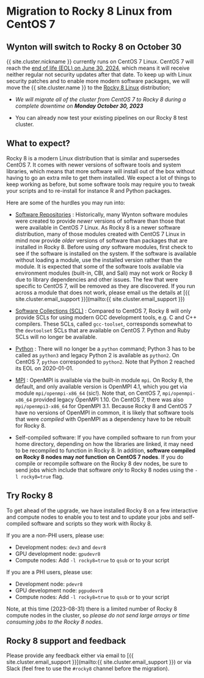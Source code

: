 # Migration to Rocky 8 Linux from CentOS 7

## Wynton will switch to Rocky 8 on October 30

{{ site.cluster.nickname }} currently runs on CentOS 7 Linux. CentOS 7
will reach the [end of life (EOL) on June 30, 2024], which means it will
receive neither regular not security updates after that date.  To keep
up with Linux security patches and to enable more modern software
packages, we will move the {{ site.cluster.name }} to the [Rocky 8
Linux](https://rockylinux.org/) distribution;

* _We will migrate all of the cluster from CentOS 7 to Rocky 8 during
    a complete downtime on **Monday October 30, 2023**_

* You can already now test your existing pipelines on our Rocky 8 test
  cluster.



## What to expect?

Rocky 8 is a modern Linux distribution that is similar and supersedes
CentOS 7. It comes with newer versions of software tools and system
libraries, which means that more software will install out of the box
without having to go an extra mile to get them installed.  We expect a
lot of things to keep working as before, but some software tools may
require you to tweak your scripts and to re-install for instance R and
Python packages.

Here are some of the hurdles you may run into:

* [Software Repositories] : Historically, many Wynton software modules
  were created to provide _newer_ versions of software than those that
  were available in CentOS 7 Linux. As Rocky 8 is a newer software
  distribution, many of those modules created with CentOS 7 Linux in
  mind now provide _older_ versions of software than packages that are
  installed in Rocky 8. Before using _any_ software modules, first
  check to see if the software is installed on the system. If the
  software is available without loading a module, use the installed
  version rather than the module.  It is expected that some of the
  software tools available via environment modules (built-in, CBI, and
  Sali) may not work or Rocky 8 due to library dependencies and other
  issues.  The few that were specific to CentOS 7, will be removed as
  they are discovered.  If you run across a module that does not work,
  please email us the details at [{{ site.cluster.email_support
  }}](mailto:{{ site.cluster.email_support }})

* [Software Collections (SCL)] : Compared to CentOS 7, Rocky 8 will
  only provide SCLs for using modern GCC development tools, e.g. C and
  C++ compilers.  These SCLs, called `gcc-toolset`, corresponds
  somewhat to the `devtoolset` SCLs that are available on CentOS 7.
  Python and Ruby SCLs will no longer be available.

* [Python] : There will no longer be a `python` command; Python 3 has
  to be called as `python3` and legacy Python 2 is available as
  `python2`. On CentOS 7, `python` corresponded to `python2`.  Note
  that Python 2 reached its EOL on 2020-01-01.

* [MPI] : OpenMPI is available via the built-in module `mpi`. On Rocky
  8, the default, and only available version is OpenMPI 4.1, which you
  get via module `mpi/openmpi-x86_64` (sic!). Note that, on CentOS 7,
  `mpi/openmpi-x86_64` provided legacy OpenMPI 1.10. On CentOS 7,
  there was also `mpi/openmpi3-x86_64` for OpenMPI 3.1.  Because Rocky
  8 and CentOS 7 have no versions of OpenMPI in common, it is likely
  that software tools that were _compiled_ with OpenMPI as a dependency
  have to be rebuilt for Rocky 8.

* Self-compiled software: If you have compiled software to run from
  your home directory, depending on how the libraries are linked, it
  may need to be recompiled to function in Rocky 8. In addition,
  **software compiled on Rocky 8 nodes may _not_ function on CentOS 7
  nodes**. If you do compile or recompile software on the Rocky 8 dev
  nodes, be sure to send jobs which include that software _only_ to
  Rocky 8 nodes using the `-l rocky8=true` flag.


## Try Rocky 8

To get ahead of the upgrade, we have installed Rocky 8 on a few
interactive and compute nodes to enable you to test and to update your
jobs and self-compiled software and scripts so they work with Rocky 8.

If you are a non-PHI users, please use:

 * Development nodes: `dev3` and `devr8`
 * GPU development node: `gpudevr8`
 * Compute nodes: Add `-l rocky8=true` to `qsub` or to your script

If you are a PHI users, please use:

 * Development node: `pdevr8`
 * GPU development node: `pgpudevr8`
 * Compute nodes: Add `-l rocky8=true` to `qsub` or to your script

Note, at this time (2023-08-31) there is a limited number of Rocky 8
compute nodes in the cluster, so _please do not send large arrays or
time consuming jobs to the Rocky 8 nodes_.


## Rocky 8 support and feedback

Please provide any feedback either via email to [{{
site.cluster.email_support }}](mailto:{{ site.cluster.email_support
}}) or via Slack (feel free to use the `#rocky8` channel before the
migration).


[end of life (EOL) on June 30, 2024]: https://www.redhat.com/en/topics/linux/centos-linux-eol
[Software Repositories]: software-repositories.html
[Software Collections (SCL)]: scl.html
[Python]: ../howto/python.html
[MPI]: .../scheduler/submit-jobs.html#mpi-single-host-parallel-processing--pe-mpi_onehost-slots
